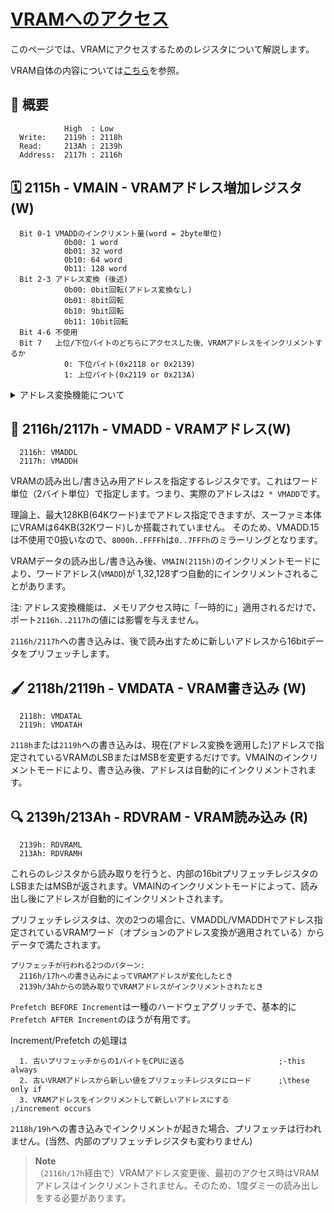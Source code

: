 # [VRAMへのアクセス](https://problemkaputt.de/fullsnes.htm#snesmemoryvramaccesstileandbgmap)

このページでは、VRAMにアクセスするためのレジスタについて解説します。

VRAM自体の内容については[こちら](../video/vram.md)を参照。

## 🔰 概要

```
            High  : Low
  Write:    2119h : 2118h
  Read:     213Ah : 2139h
  Address:  2117h : 2116h
```

## 🗓 2115h - VMAIN - VRAMアドレス増加レジスタ (W)

```
  Bit 0-1 VMADDのインクリメント量(word = 2byte単位)
            0b00: 1 word
            0b01: 32 word
            0b10: 64 word
            0b11: 128 word
  Bit 2-3 アドレス変換 (後述)
            0b00: 0bit回転(アドレス変換なし)
            0b01: 8bit回転
            0b10: 9bit回転
            0b11: 10bit回転
  Bit 4-6 不使用
  Bit 7   上位/下位バイトのどちらにアクセスした後、VRAMアドレスをインクリメントするか
            0: 下位バイト(0x2118 or 0x2139)
            1: 上位バイト(0x2119 or 0x213A)
```

<details>
  <summary>アドレス変換機能について</summary>
  
アドレス変換機能は、VRAMにアクセスする際に`VMADD`で指定したVRAMアドレスに一時的に適応される変換処理です。

アドレス変換はビットマップ式を対象としており、技術的にはワードアドレスの下位8,9,10bitを3bitだけ左回転させます。

変換方法 | Bitmap Type | `Port [2116h/17h] --> VRAM Word-Address`
-- | -- | -- 
8bit rotate  | 4-color; 1 word/plane    | `aaaaaaaaYYYxxxxx --> aaaaaaaaxxxxxYYY`
9bit rotate  | 16-color; 2 words/plane  | `aaaaaaaYYYxxxxxP --> aaaaaaaxxxxxPYYY`
10bit rotate | 256-color; 4 words/plane | `aaaaaaYYYxxxxxPP --> aaaaaaxxxxxPPYYY`

`aaaaa`は通常のアドレスのMSB、`YYY`は8x8タイル内のYインデックス、`xxxxx`は1ラインあたり32タイルのうちの1つを選択、`PP`はビットプレーンのインデックス（1プレーンに複数のWordがあるBGの場合）です。

256ピクセルの行を書きたいなら、アドレス変換する際には`Increment Step=1`と組み合わせる必要があります。

Mode7のビットマップの場合、最終的には32/128ステップ(bit1-0)と8bit/10bit回転(bit3-2)の組み合わせになります。

```
  8bit-rotate/step32   aaaaaaaaXXXxxYYY --> aaaaaaaaxxYYYXXX
  10bit-rotate/step128 aaaaaaXXXxxxxYYY --> aaaaaaxxxxYYYXXX
```

しかし、SNESはMode7ビットマップで画面全体を描画するのに十分大きなVRAMを持っていません。

アドレス変換なしの32ステップはBGマップの列を更新するのに便利です。(例: X方向のスクロール後)
</details>

## 📮 2116h/2117h - VMADD - VRAMアドレス(W)

```
  2116h: VMADDL
  2117h: VMADDH
```

VRAMの読み出し/書き込み用アドレスを指定するレジスタです。これはワード単位（2バイト単位）で指定します。つまり、実際のアドレスは`2 * VMADD`です。

理論上、最大128KB(64Kワード)までアドレス指定できますが、スーファミ本体にVRAMは64KB(32Kワード)しか搭載されていません。 そのため、VMADD.15は不使用で0扱いなので、`8000h..FFFFh`は`0..7FFFh`のミラーリングとなります。

VRAMデータの読み出し/書き込み後、`VMAIN(2115h)`のインクリメントモードにより、ワードアドレス(`VMADD`)が 1,32,128ずつ自動的にインクリメントされることがあります。

注: アドレス変換機能は、メモリアクセス時に「一時的に」適用されるだけで、ポート`2116h..2117h`の値には影響を与えません。

`2116h/2117h`への書き込みは、後で読み出すために新しいアドレスから16bitデータをプリフェッチします。

## 🖌 2118h/2119h - VMDATA - VRAM書き込み (W)

```
  2118h: VMDATAL
  2119h: VMDATAH
```

`2118h`または`2119h`への書き込みは、現在(アドレス変換を適用した)アドレスで指定されているVRAMのLSBまたはMSBを変更するだけです。VMAINのインクリメントモードにより、書き込み後、アドレスは自動的にインクリメントされます。

## 🔍 2139h/213Ah - RDVRAM - VRAM読み込み (R)

```
  2139h: RDVRAML
  213Ah: RDVRAMH
```

これらのレジスタから読み取りを行うと、内部の16bitプリフェッチレジスタのLSBまたはMSBが返されます。VMAINのインクリメントモードによって、読み出し後にアドレスが自動的にインクリメントされます。

プリフェッチレジスタは、次の2つの場合に、VMADDL/VMADDHでアドレス指定されているVRAMワード（オプションのアドレス変換が適用されている）からデータで満たされます。

```
プリフェッチが行われる2つのパターン:
  2116h/17hへの書き込みによってVRAMアドレスが変化したとき
  2139h/3Ahからの読み取りでVRAMアドレスがインクリメントされたとき
```

`Prefetch BEFORE Increment`は一種のハードウェアグリッチで、基本的に`Prefetch AFTER Increment`のほうが有用です。

Increment/Prefetch の処理は

```
  1. 古いプリフェッチからの1バイトをCPUに送る                     ;-this always
  2. 古いVRAMアドレスから新しい値をプリフェッチレジスタにロード      ;\these only if
  3. VRAMアドレスをインクリメントして新しいアドレスにする           ;/increment occurs    
```

`2118h/19h`への書き込みでインクリメントが起きた場合、プリフェッチは行われません。(当然、内部のプリフェッチレジスタも変わりません)

>**Note**  
> （`2116h/17h`経由で）VRAMアドレス変更後、最初のアクセス時はVRAMアドレスはインクリメントされません。そのため、1度ダミーの読み出しをする必要があります。
